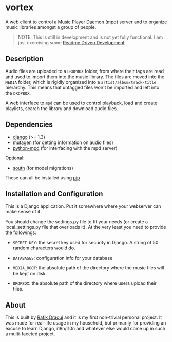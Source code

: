 # vortex

A web client to control a [Music Player Daemon (mpd)](http://musicpd.org)
server and to organize music libraries amongst a group of people.

> NOTE: This is still in development and is not yet fully functional. I am
> just exercising some [Readme Driven Development][rdd].


## Description

Audio files are uploaded to a `DROPBOX` folder, from where their tags are
read and used to import them into the music library. The files are moved
into the `MEDIA` folder, which is rigidly organized into a
`artist/album/track-title` hierarchy. This means that untagged files won't
be imported and left into the `DROPBOX`.

A web interface to `mpd` can be used to control playback, load and create
playlists, search the library and download audio files.


## Dependencies
* [django][] (>= 1.3)
* [mutagen][] (for getting information on audio files)
* [python-mpd][] (for interfacing with the mpd server)

Optional:

* [south][] (for model migrations)

These can all be installed using [pip][]


## Installation and Configuration

This is a Django application. Put it somewhere where your webserver can
make sense of it.

You should change the settings.py file to fit your needs (or create a
local\_settings.py file that overloads it). At the very least you need to
provide the followings:

* `SECRET_KEY`: the secret key used for security in Django. A string of 50
  random characters would do.

* `DATABASES`: configuration info for your database

* `MEDIA_ROOT`: the absolute path of the directory where the music files
  will be kept on disk.

* `DROPBOX`: the absolute path of the directory where users upload their
  files.


## About

This is built by [Rafik Draoui][me] and it is my first
non-trivial personal project. It was made for real-life usage in my
household, but primarily for providing an excuse to learn Django, i18n/l10n
and whatever else would come up in such a multi-faceted project.


[rdd]: http://tom.preston-werner.com/2010/08/23/readme-driven-development.html
[django]: https://www.djangoproject.com
[mutagen]: https://code.google.com/p/mutagen
[python-mpd]: http://pypi.python.org/pypi/python-mpd
[south]: http://south.aeracode.org
[pip]: http://www.pip-installer.org
[me]: https://github.com/rafikdraoui
